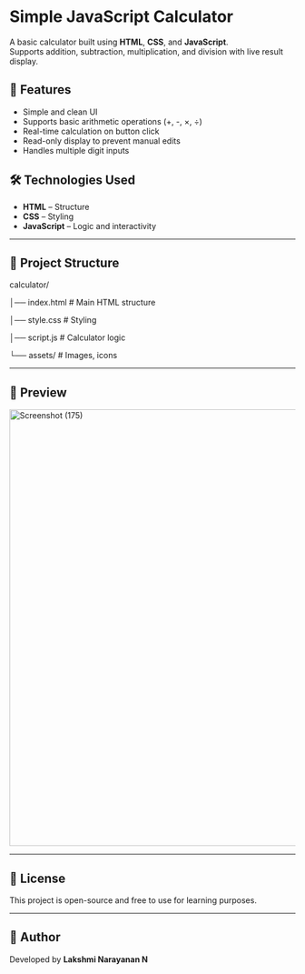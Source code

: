# Simple JavaScript Calculator

A basic calculator built using **HTML**, **CSS**, and **JavaScript**.  
Supports addition, subtraction, multiplication, and division with live result display.

## 📌 Features
- Simple and clean UI
- Supports basic arithmetic operations (+, -, ×, ÷)
- Real-time calculation on button click
- Read-only display to prevent manual edits
- Handles multiple digit inputs

## 🛠 Technologies Used
- **HTML** – Structure
- **CSS** – Styling
- **JavaScript** – Logic and interactivity

---

## 📂 Project Structure
calculator/

│── index.html # Main HTML structure

│── style.css # Styling

│── script.js # Calculator logic

└── assets/ # Images, icons

---

## 👀 Preview
<img width="1366" height="768" alt="Screenshot (175)" src="https://github.com/user-attachments/assets/ff8e521e-a8b1-4422-8725-402652dd933d" />

---

## 📃 License

This project is open-source and free to use for learning purposes.

---

## 🙌 Author

Developed by **Lakshmi Narayanan N**
